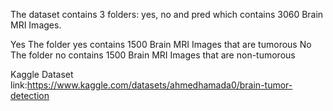 The dataset contains 3 folders: yes, no and pred which contains 3060 Brain MRI Images.

Yes	The folder yes contains 1500 Brain MRI Images that are tumorous
No	The folder no contains 1500 Brain MRI Images that are non-tumorous

Kaggle Dataset link:https://www.kaggle.com/datasets/ahmedhamada0/brain-tumor-detection
